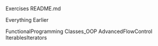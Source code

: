 Exercises README.md


Everything Earlier

FunctionalProgramming
Classes_OOP
AdvancedFlowControl
IterablesIterators

